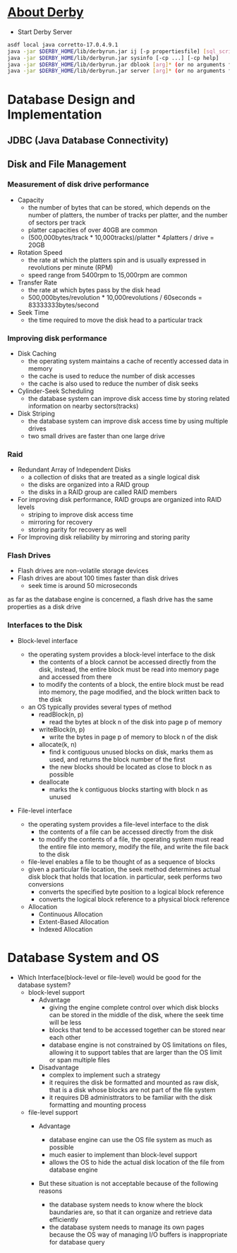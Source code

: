 # [About Derby](https://db.apache.org/derby/docs/10.16/getstart/index.html)

- Start Derby Server

```bash
asdf local java corretto-17.0.4.9.1
java -jar $DERBY_HOME/lib/derbyrun.jar ij [-p propertiesfile] [sql_script]
java -jar $DERBY_HOME/lib/derbyrun.jar sysinfo [-cp ...] [-cp help]
java -jar $DERBY_HOME/lib/derbyrun.jar dblook [arg]* (or no arguments for usage)
java -jar $DERBY_HOME/lib/derbyrun.jar server [arg]* (or no arguments for usage)
```

# Database Design and Implementation

## JDBC (Java Database Connectivity)

## Disk and File Management

### Measurement of disk drive performance

- Capacity
  - the number of bytes that can be stored, which depends on the number of platters, the number of tracks per platter, and the number of sectors per track
  - platter capacities of over 40GB are common
  - (500,000bytes/track * 10,000tracks)/platter * 4platters / drive = 20GB
- Rotation Speed
  - the rate at which the platters spin and is usually expressed in revolutions per minute (RPM)
  - speed range from 5400rpm to 15,000rpm are common
- Transfer Rate
  - the rate at which bytes pass by the disk head
  - 500,000bytes/revolution * 10,000revolutions / 60seconds = 83333333bytes/second 
- Seek Time
  - the time required to move the disk head to a particular track

### Improving disk performance
- Disk Caching
  - the operating system maintains a cache of recently accessed data in memory
  - the cache is used to reduce the number of disk accesses
  - the cache is also used to reduce the number of disk seeks
- Cylinder-Seek Scheduling
  - the database system can improve disk access time by storing related information on nearby sectors(tracks)
- Disk Striping
  - the database system can improve disk access time by using multiple drives
  - two small drives are faster than one large drive

### Raid
- Redundant Array of Independent Disks
  - a collection of disks that are treated as a single logical disk
  - the disks are organized into a RAID group
  - the disks in a RAID group are called RAID members
- For improving disk performance, RAID groups are organized into RAID levels 
  - striping to improve disk access time
  - mirroring for recovery
  - storing parity for recovery as well
- For Improving disk reliability by mirroring and storing parity

### Flash Drives
- Flash drives are non-volatile storage devices
- Flash drives are about 100 times faster than disk drives
  - seek time is around 50 microseconds

as far as the database engine is concerned, a flash drive has the same properties as a disk drive

### Interfaces to the Disk

- Block-level interface
  - the operating system provides a block-level interface to the disk
    - the contents of a block cannot be accessed directly from the disk, instead, the entire block must be read into memory page and accessed from there
    - to modify the contents of a block, the entire block must be read into memory, the page modified, and the block written back to the disk
  - an OS typically provides several types of method
    - readBlock(n, p)
      - read the bytes at block n of the disk into page p of memory
    - writeBlock(n, p)
      - write the bytes in page p of memory to block n of the disk
    - allocate(k, n) 
      - find k contiguous unused blocks on disk, marks them as used, and returns the block number of the first
      - the new blocks should be located as close to block n as possible
    - deallocate
      - marks the k contiguous blocks starting with block n as unused

- File-level interface
  - the operating system provides a file-level interface to the disk
    - the contents of a file can be accessed directly from the disk
    - to modify the contents of a file, the operating system must read the entire file into memory, modify the file, and write the file back to the disk
  - file-level enables a file to be thought of as a sequence of blocks
  - given a particular file location, the seek method determines actual disk block that holds that location. in particular, seek performs two conversions
    - converts the specified byte position  to a logical block reference
    - converts the logical block reference to a physical block reference
  - Allocation
    - Continuous Allocation
    - Extent-Based Allocation
    - Indexed Allocation

# Database System and OS
- Which Interface(block-level or file-level) would be good for the database system?
  - block-level support
    - Advantage
      - giving the engine complete control over which disk blocks can be stored in the middle of the disk, where the seek time will be less
      - blocks that tend to be accessed together can be stored near each other
      - database engine is not constrained by OS limitations on files, allowing it to support tables that are larger than the OS limit or span multiple files
    - Disadvantage
      - complex to implement such a strategy
      - it requires the disk be formatted and mounted as raw disk, that is a disk whose blocks are not part of the file system
      - it requires DB administtrators to be familiar with the disk formatting and mounting process
  - file-level support
    - Advantage
      - database engine can use the OS file system as much as possible
      - much easier to implement than block-level support
      - allows the OS  to hide the actual disk location of the file from database engine
    
    - But these situation is not acceptable because of the following reasons
      - the database system needs to know where the block baundaries are, so that it can organize and retrieve data efficiently
      - the database system needs to manage its own pages because the OS way of managing I/O buffers is inappropriate for database query



